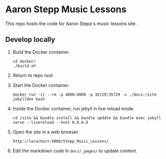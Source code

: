 # Aaron Stepp Music Lessons

This repo hosts the code for Aaron Stepp's music lessons site.

## Develop locally

1. Build the Docker container.
   ```
   cd docker/
   ./build.sh
   ```

2. Return to repo root.

3. Start the Docker container.
   ```
   docker run -it --rm -p 4000:4000 -p 35729:35729 -v ./docs:/site jekylldev bash
   ```

4. Inside the Docker container, run jekyll in live reload mode.
   ```
   cd /site && bundle install && bundle update && bundle exec jekyll serve --livereload --host 0.0.0.0
   ```

5. Open the site in a web browser.
   ```
   http://localhost:4000/Stepp_Music_Lessons/
   ```

6. Edit the markdown code in `docs/_pages/` to update content.